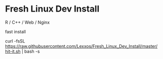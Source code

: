 # Fresh Linux Dev Install
R / C++ / Web / Nginx

fast install

curl -fsSL https://raw.githubusercontent.com/Lexxos/Fresh_Linux_Dev_Install/master/hit-it.sh | bash -s
